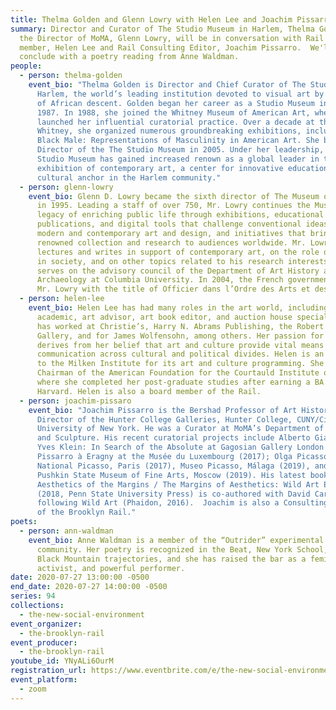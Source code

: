 ```yaml
---
title: Thelma Golden and Glenn Lowry with Helen Lee and Joachim Pissarro
summary: Director and Curator of The Studio Museum in Harlem, Thelma Golden, and
  the Director of MoMA, Glenn Lowry, will be in conversation with Rail board
  member, Helen Lee and Rail Consulting Editor, Joachim Pissarro.  We'll
  conclude with a poetry reading from Anne Waldman.
people:
  - person: thelma-golden
    event_bio: "Thelma Golden is Director and Chief Curator of The Studio Museum in
      Harlem, the world’s leading institution devoted to visual art by artists
      of African descent. Golden began her career as a Studio Museum intern in
      1987. In 1988, she joined the Whitney Museum of American Art, where she
      launched her influential curatorial practice. Over a decade at the
      Whitney, she organized numerous groundbreaking exhibitions, including
      Black Male: Representations of Masculinity in American Art. She became
      Director of the The Studio Museum in 2005. Under her leadership, the
      Studio Museum has gained increased renown as a global leader in the
      exhibition of contemporary art, a center for innovative education, and a
      cultural anchor in the Harlem community."
  - person: glenn-lowry
    event_bio: Glenn D. Lowry became the sixth director of The Museum of Modern Art
      in 1995. Leading a staff of over 750, Mr. Lowry continues the Museum’s
      legacy of enriching public life through exhibitions, educational programs,
      publications, and digital tools that challenge conventional ideas about
      modern and contemporary art and design, and initiatives that bring MoMA’s
      renowned collection and research to audiences worldwide. Mr. Lowry
      lectures and writes in support of contemporary art, on the role of museums
      in society, and on other topics related to his research interests. He also
      serves on the advisory council of the Department of Art History and
      Archaeology at Columbia University. In 2004, the French government honored
      Mr. Lowry with the title of Officier dans l’Ordre des Arts et des Lettres.
  - person: helen-lee
    event_bio: Helen Lee has had many roles in the art world, including collector,
      academic, art advisor, art book editor, and auction house specialist. She
      has worked at Christie’s, Harry N. Abrams Publishing, the Robert Miller
      Gallery, and for James Wolfensohn, among others. Her passion for the arts
      derives from her belief that art and culture provide vital means of
      communication across cultural and political divides. Helen is an advisor
      to the Milken Institute for its art and culture programming. She is the
      Chairman of the American Foundation for the Courtauld Institute of Art,
      where she completed her post-graduate studies after earning a BA from
      Harvard. Helen is also a board member of the Rail.
  - person: joachim-pissaro
    event_bio: "Joachim Pissarro is the Bershad Professor of Art History and
      Director of the Hunter College Galleries, Hunter College, CUNY/City
      University of New York. He was a Curator at MoMA’s Department of Painting
      and Sculpture. His recent curatorial projects include Alberto Giacometti |
      Yves Klein: In Search of the Absolute at Gagosian Gallery London (2016);
      Pissarro à Eragny at the Musée du Luxembourg (2017); Olga Picasso, Musée
      National Picasso, Paris (2017), Museo Picasso, Málaga (2019), and the
      Pushkin State Museum of Fine Arts, Moscow (2019). His latest book
      Aesthetics of the Margins / The Margins of Aesthetics: Wild Art Explained
      (2018, Penn State University Press) is co-authored with David Carrier,
      following Wild Art (Phaidon, 2016).  Joachim is also a Consulting Editor
      of the Brooklyn Rail."
poets:
  - person: ann-waldman
    event_bio: Anne Waldman is a member of the “Outrider” experimental poetry
      community. Her poetry is recognized in the Beat, New York School, and
      Black Mountain trajectories, and she has raised the bar as a feminist,
      activist, and powerful performer.
date: 2020-07-27 13:00:00 -0500
end_date: 2020-07-27 14:00:00 -0500
series: 94
collections:
  - the-new-social-environment
event_organizer:
  - the-brooklyn-rail
event_producer:
  - the-brooklyn-rail
youtube_id: YNyALi6OurM
registration_url: https://www.eventbrite.com/e/the-new-social-environment-94-thelma-golden-and-glenn-lowry-tickets-114411634278
event_platform:
  - zoom
---
```

